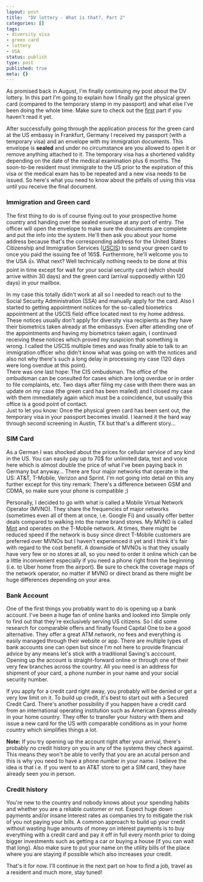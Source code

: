 ```yaml
---
layout: post
title:  "DV lottery - What is that?, Part 2"
categories: []
tags:
- diversity visa
- green card
- lottery
- USA
status: publish
type: post
published: true
meta: {}
---
```

As promised back in August, I'm finally continuing my post about the DV lottery. In this part I'm going to explain how I finally got the physical green card (compared to the temporary stamp in my passport) and what else I've been doing the whole time. Make sure to check out the [first][first-part] part if you haven't read it yet.

After successfully going through the application process for the green card at the US embassy in Frankfurt, Germany I received my passport (with a temporary visa) and an envelope with my immigration documents. This envelope is __sealed__ and under no circumstance are you allowed to open it or remove anything attached to it. The temporary visa has a shortened validity depending on the date of the medical examination plus 6 months. The soon-to-be resident must immigrate to the US prior to the expiration of this visa or the medical exam has to be repeated and a new visa needs to be issued. So here's what you need to know about the pitfalls of using this visa until you receive the final document.

### Immigration and Green card
The first thing to do is of course flying out to your prospective home country and handing over the sealed envelope at any port of entry. The officer will open the envelope to make sure the documents are complete and put the info into the system. He'll then ask you about your home address because that's the corresponding address for the United States Citizenship and Immigration Services ([USCIS][uscis]) to send your green card to once you paid the issuing fee of 165$. Furthermore, he'll welcome you to the USA :+1:. What next? Well technically nothing needs to be done at this point in time except for wait for your social security card (which should arrive within 30 days) and the green card (arrival supposedly within 120 days) in your mailbox. 

In my case this totally didn't work at all so I needed to reach out to the Social Security Administration (SSA) and manually apply for the card. Also I started to getting appointment notices for the so-called biometrics appointment at the USCIS field office located next to my home address. These notices usually don't apply for diversity visa recipients as they have their biometrics taken already at the embassys. Even after attending one of the appointments and having my biometrics taken again, I continued receiving these notices which proved my suspicion that something is wrong. I called the USCIS multiple times and was finally able to talk to an immigration officer who didn't know what was going on with the notices and also not why there's such a long delay in processing my case (120 days were long overdue at this point).  
There was one last hope: The CIS ombudsman. The office of the ombudsman can be consulted for cases which are long overdue or in order to file complaints, etc. Two days after filing my case with them there was an update on my case (the green card has been mailed) and I closed my case with them immediately again which must be a coincidence, but usually this office is a good point of contact.  
Just to let you know: Once the physical green card has been sent out, the temporary visa in your passport becomes invalid. I learned it the hard way through second screening in Austin, TX but that's a different story...

### SIM Card
As a German I was shocked about the prices for cellular service of any kind in the US. You can easily pay up to 70$ for unlimited data, text and voice here which is almost double the price of what I've been paying back in Germany but anyway...
There are four major networks that operate in the US: AT&T, T-Mobile, Verizon and Sprint.
I'm not going into detail on this any further except for this tiny remark: There's a difference between GSM and CDMA, so make sure your phone is compatible ;) 

Personally, I decided to go with what is called a Mobile Virtual Network Operator (MVNO). They share the frequencies of major networks (sometimes even all of them at once, i.e. Google Fi) and usually offer better deals compared to walking into the name brand stores. My MVNO is called [Mint][mintsim] and operates on the T-Mobile network. At times, there might be reduced speed if the network is busy since direct T-Mobile customers are preferred over MVNOs but I haven't experienced it yet and I think it's fair with regard to the cost benefit. A downside of MVNOs is that they usually have very few or no stores at all, so you need to order it online which can be a little inconvenient especially if you need a phone right from the beginning (i.e. to Uber home from the airport). Be sure to check the coverage maps of the network operator, no matter if MVNO or direct brand as there might be huge differences depending on your area.

### Bank Account
One of the first things you probably want to do is opening up a bank account. I've been a huge fan of online banks and looked into Simple only to find out that they're exclusively serving US citizens. So I did some research for comparable offers and finally found Capital One to be a good alternative. They offer a great ATM network, no fees and everything is easily managed through their website or app. There are multiple types of bank accounts one can open but since I'm not here to provide financial advice by any means let's stick with a traditional Saving's acccount. Opening up the account is straight-forward online or through one of their very few branches across the country. All you need is an address for shipment of your card, a phone number in your name and your social security number. 

If you apply for a credit card right away, you probably will be denied or get a very low limit on it. To build up credit, it's best to start out with a Secured Credit Card. There's another possibility if you happen have a credit card from an international operating institution such as American Express already in your home country. They offer to transfer your history with them and issue a new card for the US with comparable conditions as in your home country which simplifies things a lot.

**Note:** If you try opening up the account right after your arrival, there's probably no credit history on you in any of the systems they check against. This means they won't be able to verify that you are an acutal person and this is why you need to have a phone number in your name. I believe the idea is that i.e. if you went to an AT&T store to get a SIM card, they have already seen you in person.

### Credit history
You're new to the country and nobody knows about your spending habits and whether you are a reliable customer or not. Expect huge down payments and/or insane interest rates as companies try to mitigate the risk of you not paying your bills. A common approach to build up your credit without wasting huge amounts of money on interest payments is to buy everything with a credit card and pay it off in full every month prior to doing bigger investments such as getting a car or buying a house (if you can wait that long). Also make sure to put your name on the utility bills of the place where you are staying if possible which also increases your credit.

That's it for now. I'll continue in the next part on how to find a job, travel as a resident and much more, stay tuned!

[first-part]: /blog/dv-lottery-part-1
[uscis]: https://www.uscis.gov/
[mintsim]: https://www.mintmobile.com/
